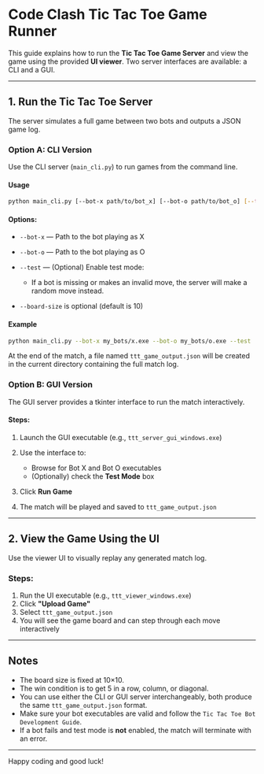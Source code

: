 # Code Clash Tic Tac Toe Game Runner

This guide explains how to run the **Tic Tac Toe Game Server** and view the game using the provided **UI viewer**. Two server interfaces are available: a CLI and a GUI.

---

## 1. Run the Tic Tac Toe Server

The server simulates a full game between two bots and outputs a JSON game log.

### Option A: CLI Version

Use the CLI server (`main_cli.py`) to run games from the command line.

#### Usage

```bash
python main_cli.py [--bot-x path/to/bot_x] [--bot-o path/to/bot_o] [--test]
```

#### Options:

* `--bot-x` — Path to the bot playing as X
* `--bot-o` — Path to the bot playing as O
* `--test` — (Optional) Enable test mode:

  * If a bot is missing or makes an invalid move, the server will make a random move instead.
* `--board-size` is optional (default is 10)

#### Example

```bash
python main_cli.py --bot-x my_bots/x.exe --bot-o my_bots/o.exe --test
```

At the end of the match, a file named `ttt_game_output.json` will be created in the current directory containing the full match log.

### Option B: GUI Version

The GUI server provides a tkinter interface to run the match interactively.

#### Steps:

1. Launch the GUI executable (e.g., `ttt_server_gui_windows.exe`)
2. Use the interface to:

   * Browse for Bot X and Bot O executables
   * (Optionally) check the **Test Mode** box
3. Click **Run Game**
4. The match will be played and saved to `ttt_game_output.json`

---

## 2. View the Game Using the UI

Use the viewer UI to visually replay any generated match log.

### Steps:

1. Run the UI executable (e.g., `ttt_viewer_windows.exe`)
2. Click **"Upload Game"**
3. Select `ttt_game_output.json`
4. You will see the game board and can step through each move interactively

---

## Notes

* The board size is fixed at 10×10.
* The win condition is to get 5 in a row, column, or diagonal.
* You can use either the CLI or GUI server interchangeably, both produce the same `ttt_game_output.json` format.
* Make sure your bot executables are valid and follow the `Tic Tac Toe Bot Development Guide`.
* If a bot fails and test mode is **not** enabled, the match will terminate with an error.

---

Happy coding and good luck!